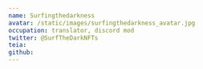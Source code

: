 ```yaml
---
name: Surfingthedarkness
avatar: /static/images/surfingthedarkness_avatar.jpg
occupation: translator, discord mod
twitter: @SurfTheDarkNFTs
teia:
github:
---
```


